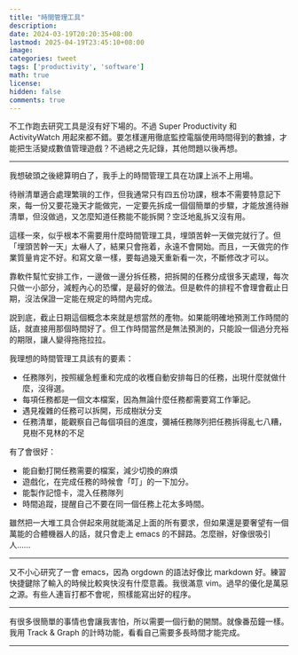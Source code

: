 ```yaml
---
title: "時間管理工具"
description: 
date: 2024-03-19T20:20:35+08:00
lastmod: 2025-04-19T23:45:10+08:00
image: 
categories: tweet
tags: ['productivity', 'software']
math: true
license: 
hidden: false
comments: true
---
```


不工作跑去研究工具是沒有好下場的。不過 Super Productivity 和 ActivityWatch 用起來都不錯。要怎樣運用徹底監控電腦使用時間得到的數據，才能把生活變成數值管理遊戲？不過總之先記錄，其他問題以後再想。

***

我想破頭之後總算明白了，我手上的時間管理工具在功課上派不上用場。

待辦清單適合處理繁瑣的工作，但我通常只有四五份功課，根本不需要特意記下來，每一份又要花幾天才能做完，一定要先拆成一個個簡單的步驟，才能放進待辦清單，但沒做過，又怎麼知道任務能不能拆開？空泛地亂拆又沒有用。

這樣一來，似乎根本不需要用什麼時間管理工具，埋頭苦幹一天做完就行了。但「埋頭苦幹一天」太嚇人了，結果只會拖着，永遠不會開始。而且，一天做完的作業質量肯定不好。和寫文章一樣，要每過幾天重新看一次，不斷修改才可以。

靠軟件幫忙安排工作，一邊做一邊分拆任務，把拆開的任務分成很多天處理，每次只做一小部分，減輕內心的恐懼，是最好的做法。但是軟件的排程不會理會截止日期，沒法保證一定能在規定的時間內完成。

説到底，截止日期這個概念本來就是想當然的產物。如果能明確地預測工作時間的話，就直接用那個時間好了。但工作時間當然是無法預測的，只能設一個過分充裕的期限，讓人變得拖拖拉拉。

我理想的時間管理工具該有的要素：
- 任務隊列，按照緩急輕重和完成的收穫自動安排每日的任務，出現什麼就做什麼，沒得選。
- 每項任務都是一個文本檔案，因為無論什麼任務都需要寫工作筆記。
- 遇見複雜的任務可以拆開，形成樹狀分支
- 任務清單，能觀察自己每個項目的進度，彌補任務隊列把任務拆得亂七八糟，見樹不見林的不足

有了會很好：
- 能自動打開任務需要的檔案，減少切換的麻煩
- 遊戲化，在完成任務的時候會「叮」的一下加分。
- 能製作記憶卡，混入任務隊列
- 時間追蹤，提醒自己不要在同一個任務上花太多時間。

雖然把一大堆工具合併起來用就能滿足上面的所有要求，但如果還是要奢望有一個萬能的合體機器人的話，就只會走上 emacs 的不歸路。怎麼辦，好像很吸引人……

***
又不小心研究了一會 emacs，因為 orgdown 的語法好像比 markdown 好。練習快捷鍵除了輸入的時候比較爽快沒有什麼意義。我很滿意 vim。過早的優化是萬惡之源。有些人連盲打都不會呢，照樣能寫出好的程序。

***
有很多很簡單的事情也會讓我害怕，所以需要一個行動的開關。就像番茄鐘一樣。我用 Track & Graph 的計時功能，看看自己需要多長時間才能完成。
***


